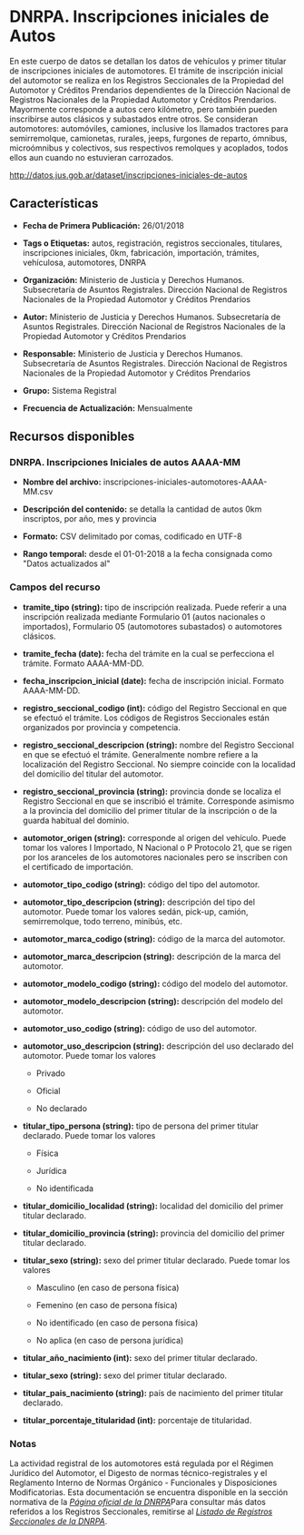 DNRPA. Inscripciones iniciales de Autos
=======================================

En este cuerpo de datos se detallan los datos de vehículos y primer titular de inscripciones iniciales de automotores. El trámite de inscripción inicial del automotor se realiza en los Registros Seccionales de la Propiedad del Automotor y Créditos Prendarios dependientes de la Dirección Nacional de Registros Nacionales de la Propiedad Automotor y Créditos Prendarios. Mayormente corresponde a autos cero kilómetro, pero también pueden inscribirse autos clásicos y subastados entre otros. Se consideran automotores: automóviles, camiones, inclusive los llamados tractores para semirremolque, camionetas, rurales, jeeps, furgones de reparto, ómnibus, microómnibus y colectivos, sus respectivos remolques y acoplados, todos ellos aun cuando no estuvieran carrozados.

http://datos.jus.gob.ar/dataset/inscripciones-iniciales-de-autos

Características
---------------

-   **Fecha de Primera Publicación:** 26/01/2018

-   **Tags o Etiquetas:** autos, registración, registros seccionales, titulares, inscripciones iniciales, 0km, fabricación, importación, trámites, vehículosa, automotores, DNRPA

-   **Organización:** Ministerio de Justicia y Derechos Humanos. Subsecretaría de Asuntos Registrales. Dirección Nacional de Registros Nacionales de la Propiedad Automotor y Créditos Prendarios

-   **Autor:** Ministerio de Justicia y Derechos Humanos. Subsecretaría de Asuntos Registrales. Dirección Nacional de Registros Nacionales de la Propiedad Automotor y Créditos Prendarios

-   **Responsable:** Ministerio de Justicia y Derechos Humanos. Subsecretaría de Asuntos Registrales. Dirección Nacional de Registros Nacionales de la Propiedad Automotor y Créditos Prendarios

-   **Grupo:** Sistema Registral

-   **Frecuencia de Actualización:** Mensualmente

Recursos disponibles
--------------------

### DNRPA. Inscripciones Iniciales de autos AAAA-MM

-   **Nombre del archivo:** inscripciones-iniciales-automotores-AAAA-MM.csv

-   **Descripción del contenido:** se detalla la cantidad de autos 0km inscriptos, por año, mes y provincia

-   **Formato:** CSV delimitado por comas, codificado en UTF-8

-   **Rango temporal:** desde el 01-01-2018 a la fecha consignada como "Datos actualizados al"

### Campos del recurso

-   **tramite\_tipo (string):** tipo de inscripción realizada. Puede referir a una inscripción realizada mediante Formulario 01 (autos nacionales o importados), Formulario 05 (automotores subastados) o automotores clásicos.

-   **tramite\_fecha (date):** fecha del trámite en la cual se perfecciona el trámite. Formato AAAA-MM-DD.

-   **fecha\_inscripcion\_inicial (date):** fecha de inscripción inicial. Formato AAAA-MM-DD.

-   **registro\_seccional\_codigo (int):** código del Registro Seccional en que se efectuó el trámite. Los códigos de Registros Seccionales están organizados por provincia y competencia.

-   **registro\_seccional\_descripcion (string):** nombre del Registro Seccional en que se efectuó el trámite. Generalmente nombre refiere a la localización del Registro Seccional. No siempre coincide con la localidad del domicilio del titular del automotor.

-   **registro\_seccional\_provincia (string):** provincia donde se localiza el Registro Seccional en que se inscribió el trámite. Corresponde asimismo a la provincia del domicilio del primer titular de la inscripción o de la guarda habitual del dominio.

-   **automotor\_origen (string):** corresponde al origen del vehículo. Puede tomar los valores I Importado, N Nacional o P Protocolo 21, que se rigen por los aranceles de los automotores nacionales pero se inscriben con el certificado de importación.

-   **automotor\_tipo\_codigo (string):** código del tipo del automotor.

-   **automotor\_tipo\_descripcion (string):** descripción del tipo del automotor. Puede tomar los valores sedán, pick-up, camión, semirremolque, todo terreno, minibús, etc.

-   **automotor\_marca\_codigo (string):** código de la marca del automotor.

-   **automotor\_marca\_descripcion (string):** descripción de la marca del automotor.

-   **automotor\_modelo\_codigo (string):** código del modelo del automotor.

-   **automotor\_modelo\_descripcion (string):** descripción del modelo del automotor.

-   **automotor\_uso\_codigo (string):** código de uso del automotor.

-   **automotor\_uso\_descripcion (string):** descripción del uso declarado del automotor. Puede tomar los valores

    -   Privado

    -   Oficial

    -   No declarado

-   **titular\_tipo\_persona (string):** tipo de persona del primer titular declarado. Puede tomar los valores

    -   Física

    -   Jurídica

    -   No identificada

-   **titular\_domicilio\_localidad (string):** localidad del domicilio del primer titular declarado.

-   **titular\_domicilio\_provincia (string):** provincia del domicilio del primer titular declarado.

-   **titular\_sexo (string):** sexo del primer titular declarado. Puede tomar los valores

    -   Masculino (en caso de persona física)

    -   Femenino (en caso de persona física)

    -   No identificado (en caso de persona física)
    
    -   No aplica (en caso de persona jurídica)
    

-   **titular\_año\_nacimiento (int):** sexo del primer titular declarado.

-   **titular\_sexo (string):** sexo del primer titular declarado.

-   **titular\_pais\_nacimiento (string):** país de nacimiento del primer titular declarado.<span id="notas" class="anchor"><span id="estad%C3%ADstica-de-transferencias-de-au" class="anchor"></span></span>

-   **titular\_porcentaje\_titularidad (int):** porcentaje de titularidad.

### Notas

La actividad registral de los automotores está regulada por el Régimen Jurídico del Automotor, el Digesto de normas técnico-registrales y el Reglamento Interno de Normas Orgánico - Funcionales y Disposiciones Modificatorias. Esta documentación se encuentra disponible en la sección normativa de la [*Página oficial de la DNRPA*](http://www.dnrpa.gov.ar/portal_dnrpa/regimenj2.php)Para consultar más datos referidos a los Registros Seccionales, remitirse al [*Listado de Registros Seccionales de la DNRPA*](http://datos.jus.gob.ar/dataset/listado-de-registros-seccionales-de-la-dnrnpa).
